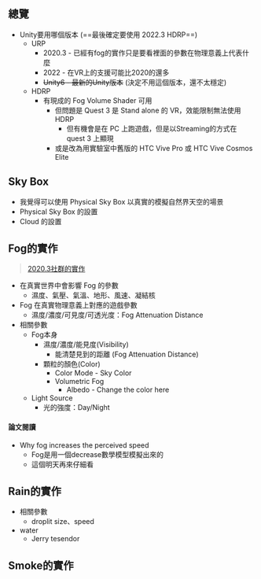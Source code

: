## 總覽
- Unity要用哪個版本 (==最後確定要使用 2022.3 HDRP==)
	- URP
		- 2020.3 - 已經有fog的實作只是要看裡面的參數在物理意義上代表什麼
		- 2022 - 在VR上的支援可能比2020的還多
		- ~~Unity6 - 最新的Unity版本~~ (決定不用這個版本，還不太穩定)
	- HDRP
		- 有現成的 Fog Volume Shader 可用
			- 但問題是 Quest 3 是 Stand alone 的 VR，效能限制無法使用 HDRP
				- 但有機會是在 PC 上跑遊戲，但是以Streaming的方式在 quest 3 上顯現
			- 或是改為用實驗室中舊版的 HTC Vive Pro 或 HTC Vive Cosmos Elite
## Sky Box
- 我覺得可以使用 Physical Sky Box 以真實的模擬自然界天空的場景
- Physical Sky Box 的設置
- Cloud 的設置
## Fog的實作
> [2020.3社群的實作](https://www.reddit.com/r/Unity3D/comments/rioi8d/released_a_free_pseudovolumetric_textureless/?utm_source=chatgpt.com)
- 在真實世界中會影響 Fog 的參數
	- 濕度、氣壓、氣溫、地形、風速、凝結核
- Fog 在真實物理意義上對應的遊戲參數
	- 濕度/濃度/可見度/可透光度：Fog Attenuation Distance
- 相關參數
	- Fog本身
		- 濕度/濃度/能見度(Visibility)
			- 能清楚見到的距離 (Fog Attenuation Distance)
		- 顆粒的顏色(Color)
			- Color Mode - Sky Color
			- Volumetric Fog
				- Albedo - Change the color here
	- Light Source
		- 光的強度：Day/Night
#### 論文閱讀
- Why fog increases the perceived speed
	- Fog是用一個decrease數學模型模擬出來的
	- 這個明天再來仔細看
## Rain的實作
- 相關參數
	- droplit size、speed
- water
	- Jerry tesendor
## Smoke的實作